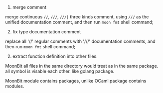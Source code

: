 1. merge comment

merge continuous `//`, `///`, `///|` three kinds comment,
using `///` as the unified documentation comment,
and then run `moon fmt` shell command;

2. fix type documentation comment

replace all '//' regular comments with '///' documentation comments,
and then run `moon fmt` shell command;


2. extract function definition into other files.

MoonBit all files in the same directory would treat as in the same package.
all symbol is visable each other. like golang package.

MoonBit module contains packages, unlike OCaml package contains modules.